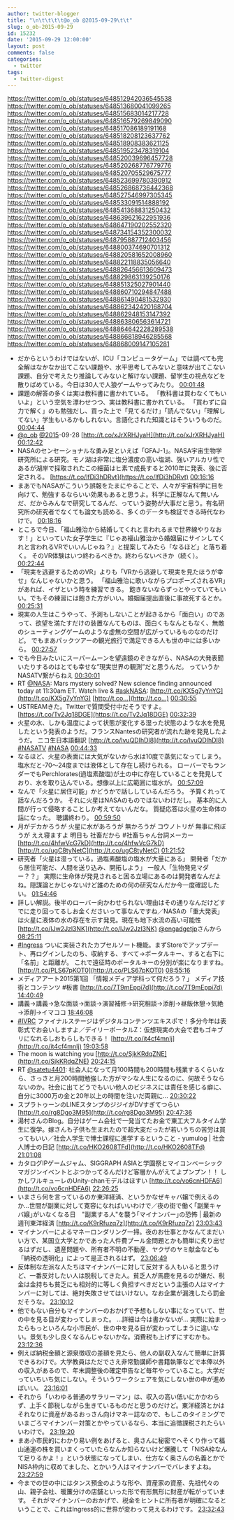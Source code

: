 ```yaml
---
author: twitter-blogger
title: "\n\t\t\t\t@o_ob @2015-09-29\t\t"
slug: o_ob-2015-09-29
id: 15232
date: '2015-09-29 12:00:00'
layout: post
comments: false
categories:
  - twitter
tags:
  - twitter-digest
---
```


https://twitter.com/o_ob/statuses/648512942036545538 https://twitter.com/o_ob/statuses/648513680041099265 https://twitter.com/o_ob/statuses/648515683014217728 https://twitter.com/o_ob/statuses/648516579269849090 https://twitter.com/o_ob/statuses/648517086189191168 https://twitter.com/o_ob/statuses/648518208123637762 https://twitter.com/o_ob/statuses/648518908383621125 https://twitter.com/o_ob/statuses/648519523478319104 https://twitter.com/o_ob/statuses/648520039696457728 https://twitter.com/o_ob/statuses/648520268776779776 https://twitter.com/o_ob/statuses/648520705529675777 https://twitter.com/o_ob/statuses/648523699780390912 https://twitter.com/o_ob/statuses/648526868736442368 https://twitter.com/o_ob/statuses/648527546997305345 https://twitter.com/o_ob/statuses/648533091514888192 https://twitter.com/o_ob/statuses/648541368831250432 https://twitter.com/o_ob/statuses/648639621622951936 https://twitter.com/o_ob/statuses/648647190202552320 https://twitter.com/o_ob/statuses/648734154352300032 https://twitter.com/o_ob/statuses/648795887712403456 https://twitter.com/o_ob/statuses/648800374690701312 https://twitter.com/o_ob/statuses/648820581652008960 https://twitter.com/o_ob/statuses/648822118835056640 https://twitter.com/o_ob/statuses/648826456613609473 https://twitter.com/o_ob/statuses/648829863139250176 https://twitter.com/o_ob/statuses/648851325027901440 https://twitter.com/o_ob/statuses/648860710294847488 https://twitter.com/o_ob/statuses/648861490481532930 https://twitter.com/o_ob/statuses/648862342420168704 https://twitter.com/o_ob/statuses/648862948153147392 https://twitter.com/o_ob/statuses/648863806563614721 https://twitter.com/o_ob/statuses/648864642228289538 https://twitter.com/o_ob/statuses/648866818946285568 https://twitter.com/o_ob/statuses/648868009147105281  

*   だからというわけではないが、ICU「コンピュータゲーム」では調べても完全解はなかなか出てこない課題や、水平思考してみないと意味が出てこない課題、自分で考えたり推論してみないと解けない課題、留学生の視点などを散りばめている。今日は30人で人狼ゲームやってみたり。 [00:01:48](https://twitter.com/o_ob/statuses/648512942036545538)
*   課題の解答の多くは実は教科書に書かれている。 「教科書は買わなくてもいいよ」という空気を漂わせつつ、実は教科書に書かれている。 「買わずに自力で解く」のも勉強だし、買った上で「見てるだけ」「読んでない」「理解してない」学生もいるかもしれない。言語化された知識とはそういうものだ。 [00:04:44](https://twitter.com/o_ob/statuses/648513680041099265)
*   [@o_ob](https://twitter.com/o_ob) [@2015](https://twitter.com/2015)-09-28 [http://t.co/xJrXRHJyaH](http://t.co/xJrXRHJyaH) [00:12:42](https://twitter.com/o_ob/statuses/648515683014217728)
*   NASAのセンセーショナルな勇み足といえば「GFAJ-1」。NASA宇宙生物学研究所による研究。モノ湖は非常に塩分濃度の高い塩湖、強いアルカリ性であるが湖岸で採取されたこの細菌はヒ素で成長すると2010年に発表、後に否定される。 [https://t.co/lfDi3hDRvt](https://t.co/lfDi3hDRvt) [00:16:16](https://twitter.com/o_ob/statuses/648516579269849090)
*   まあでもNASAがこういう誤報をたまにやることで、人々が宇宙科学に目を向けて、勉強するならいい効果もあると思うよ。科学に正解なんて無いんだ、だからみんなで研究してるんだ、っていう姿勢が大事だと思う。有名研究所の研究者でなくても論文も読める、多くのデータも検証できる時代なわけで。 [00:18:16](https://twitter.com/o_ob/statuses/648517086189191168)
*   ところで今日、「福山雅治から結婚してくれと言われるまで世界線やりなおす！」といっていた女子学生に『じゃあ福山雅治から婚姻届にサインしてくれと言われるVRでいいんじゃね？』と提案してみたら「なるほど」と落ち着く。 そのVR体験はいつ終わるべきか。終わらないべきか（続く）。 [00:22:44](https://twitter.com/o_ob/statuses/648518208123637762)
*   「現実を逃避するためのVR」よりも「VRから逃避して現実を見たほうが幸せ」なんじゃないかと思う。 「福山雅治に歌いながらプロポーズされるVR」があれば、イザという時を練習できる。 飽きないならずっとやっていてもいい。でもその練習には飽きた方がいい。婚姻届提出直後に事故死するとか。 [00:25:31](https://twitter.com/o_ob/statuses/648518908383621125)
*   現実の人生はこうやって、予測もしないことが起きるから「面白い」のであって、欲望を満たすだけの装置なんてものは、面白くもなんともなく、無敵のシューティングゲームのような虚無の空間が広がっているものなのだけど。 でもまあパックツアーの観光旅行で満足できる人も世の中には多いから。 [00:27:57](https://twitter.com/o_ob/statuses/648519523478319104)
*   でも今日みたいにスーパームーンを望遠鏡のぞきながら、NASAの大発表聞いたりするのはとても幸せな”現実世界の観測”だと思うんだ。 っていうかNASATV繋がらねえ [00:30:01](https://twitter.com/o_ob/statuses/648520039696457728)
*   RT [@NASA](https://twitter.com/NASA): Mars mystery solved? New science finding announced today at 11:30am ET. Watch live & [#askNASA](https://twitter.com/search?q=%23askNASA&src=hash): [http://t.co/KX5g7yYnYG](http://t.co/KX5g7yYnYG) [http://t.co…](http://t.co…) [00:30:55](https://twitter.com/o_ob/statuses/648520268776779776)
*   USTREAMきた。Twitterで質問受付中だそうですよ。 [https://t.co/Tv2Jq18DGE](https://t.co/Tv2Jq18DGE) [00:32:39](https://twitter.com/o_ob/statuses/648520705529675777)
*   火星の水、しかも温度によって状態が変化する湿った状態のような水を発見したという発表のようだ。フランスNantesの研究者が流れた跡を発見したようだ。 ニコ生日本語翻訳 [http://t.co/lvuQDIhDI8](http://t.co/lvuQDIhDI8) [#NASATV](https://twitter.com/search?q=%23NASATV&src=hash) [#NASA](https://twitter.com/search?q=%23NASA&src=hash) [00:44:33](https://twitter.com/o_ob/statuses/648523699780390912)
*   なるほど、火星の表面には大気がないから水は10度で蒸気になってしまう。 塩水だと-70～24度までは液体として存在し続けられる。 ローバーでもランダーでもPerchlorates(過塩素酸塩)が土の中に存在していることを発見しており、水を取り込んでいる。想像以上に広範囲に塩水が。 [00:57:09](https://twitter.com/o_ob/statuses/648526868736442368)
*   なんで「火星に居住可能」かどうかで話ししているんだろう。 予算くれって話なんだろうか。 それに火星はNASAのものではないわけだし。 基本的に人間が行って侵略することしか考えてないんだな。 質疑応答は火星の生命体の話になった。 聴講終わり。 [00:59:50](https://twitter.com/o_ob/statuses/648527546997305345)
*   月がデカかろうが 火星に水があろうが 無かろうが コウノトリが 無事に飛ぼうが ええ寝ますよ 明日も 社畜だから #社畜ちゃん台詞メーカー [http://t.co/4hfwVcG7kD](http://t.co/4hfwVcG7kD) [http://t.co/ugC8tyNetC](http://t.co/ugC8tyNetC) [01:21:52](https://twitter.com/o_ob/statuses/648533091514888192)
*   研究者「火星は湿っている。過塩素酸塩の塩水が大量にある」 開発者「だから居住可能だ、人間を送り込み、開拓しよう」 一般人「生物発見マダー？？」 実際に生命体が発見されると困る立場にあるのは開発者なんだよね。隠謀論とかじゃないけど誰のための何の研究なんだか今一度確認したい。 [01:54:46](https://twitter.com/o_ob/statuses/648541368831250432)
*   詳しい解説。後半のローバー向かわせられない理由はその通りなんだけどすでに走り回ってるしお金くださいって事なんですね／NASAの「重大発表」は火星に液体の水の存在を示す発見。現在も地下水流の高い可能性 [http://t.co/lJw2Jzl3NK](http://t.co/lJw2Jzl3NK) [@engadgetjp](https://twitter.com/engadgetjp)さんから [08:25:11](https://twitter.com/o_ob/statuses/648639621622951936)
*   [#Ingress](https://twitter.com/search?q=%23Ingress&src=hash) ついに実装されたカプセルソート機能。まずStoreでアップデート、再ログインしたのち、収納する、すべて→ポータルキー、すると右下に「名前」と距離が。 これで遠征時のポータルキーの分別が楽になりますね。 [http://t.co/PLS67pKOT0](http://t.co/PLS67pKOT0) [08:55:16](https://twitter.com/o_ob/statuses/648647190202552320)
*   メディアアート2015第1回 「情報メディア学科って何だろう？」 メディア技術とコンテンツ #板書 [http://t.co/7T9mEppi7d](http://t.co/7T9mEppi7d) [14:40:49](https://twitter.com/o_ob/statuses/648734154352300032)
*   講義→講義→急な面談→面談→演習補修→研究相談→添削→昼飯休憩→気絶→添削→イマココ [18:46:08](https://twitter.com/o_ob/statuses/648795887712403456)
*   [#IVRC](https://twitter.com/search?q=%23IVRC&src=hash) ファイナルステージはデジタルコンテンツエキスポで！多分今年は表彰式でお会いしますよ／デイリーポータルZ：仮想現実の大会で君もゴキブリになれるしおもらしもできる！ [http://t.co/it4cf4mnIj](http://t.co/it4cf4mnIj) [19:03:58](https://twitter.com/o_ob/statuses/648800374690701312)
*   The moon is watching you [http://t.co/SjkKRdqZNE](http://t.co/SjkKRdqZNE) [20:24:15](https://twitter.com/o_ob/statuses/648820581652008960)
*   RT [@satetu4401](https://twitter.com/satetu4401): 社会人になって月100時間も200時間も残業するくらいなら、さっさと月200時間勉強した方がマシな人生になるのに、何故そうならないのか。社会に出てどうでもいい他人のビジネスには責任を感じる癖に、自分に3000万の金と20年以上の時間を注いだ両親に… [20:30:22](https://twitter.com/o_ob/statuses/648822118835056640)
*   スプラトゥーンのLINEスタンプのジジイがDVすぎてつらい [http://t.co/rg8Dgo3M95](http://t.co/rg8Dgo3M95) [20:47:36](https://twitter.com/o_ob/statuses/648826456613609473)
*   湯村さんのBlog。自分はゲーム会社で一発当てたお金で東工大フルタイム学生に復学。嫁さんも子供も生まれたので超大変だったが若いうちの苦労は買ってもいい／社会人学生で博士課程に進学するということ - yumulog | 社会人博士の日記 [http://t.co/HKO2608TFd](http://t.co/HKO2608TFd) [21:01:08](https://twitter.com/o_ob/statuses/648829863139250176)
*   カタログIPゲームジャム、SIGGRAPH ASIAと学園祭とマイコンベーシックマガジンイベントとぶつかってるんだけど客層かんがえてよプンプン！！ しかしワルキューレのUnity-chanモデルはほすい [http://t.co/vo6cnHDFA6](http://t.co/vo6cnHDFA6) [22:26:25](https://twitter.com/o_ob/statuses/648851325027901440)
*   いまさら何を言っているのか東洋経済、というかなぜキャバ嬢で例えるのか…世間が副業に対して寛容になればいいわけで／夜の街で働く｢副業キャバ嬢｣がいなくなる日　"副業する人"を襲う｢マイナンバー｣の恐怖 | 最新の週刊東洋経済 [http://t.co/K9rRfuzq7z](http://t.co/K9rRfuzq7z) [23:03:43](https://twitter.com/o_ob/statuses/648860710294847488)
*   マイナンバーによるマネーロンダリング一掃。夜のお仕事とかなんてまだいい方で、某国立大学とかであった人件費プール金問題とかも簡単に炙り出せるはずだし、遺産問題や、所有者不明の不動産、ヤクザのヤミ献金なども「納税の透明化」によって是正されるはず。 [23:06:49](https://twitter.com/o_ob/statuses/648861490481532930)
*   反体制な左派な人たちはマイナンバーに対して反対する人もいると思うけど、一番反対したい人は脱税してきた人。貧乏人が馬鹿を見るのが嫌だ、税金は金持ちも貧乏にも相対的に等しく負担すべきだという主張の人はマイナンバーに対しては、絶対失敗させてはいけない。なお企業が漏洩したら罰金だそうな。 [23:10:12](https://twitter.com/o_ob/statuses/648862342420168704)
*   他でもない自分もマイナンバーのおかげで予想もしない事になっていて、世の中を見る目が変わってしまった。 …詳細は今は書かないが… 実際に始まったらもっといろんな小市民が、世の中を見る目が変わってしまうに違いない。景気も少し良くなるんじゃないかな。消費税も上げずにすむかも。 [23:12:36](https://twitter.com/o_ob/statuses/648862948153147392)
*   例えば納税金額と源泉徴収の差額を見たら、他人の副収入なんて簡単に計算できるわけで。大学教員はただでさえ非常勤講師や書籍執筆などで本俸以外の収入があるので、年末調整後の確定申告など毎年やっていること。大学だっていちいち気にしない。そういうワークシェアを気にしない世の中が進めばいい。 [23:16:01](https://twitter.com/o_ob/statuses/648863806563614721)
*   それから「いわゆる普通のサラリーマン」は、収入の高い低いにかかわらず、上手く節税しながら生きているものだと思うのだけど。東洋経済とかはそれなりに資産があるおっさん向けマネー誌なので、もしこのタイミングでいまごろマイナンバー対策とかやっているなら、本当に追徴課税されたらいいわけで。 [23:19:20](https://twitter.com/o_ob/statuses/648864642228289538)
*   まあ小市民的にわかり易い例をあげると、奥さんに秘密でへそくり作って福山通運の株を買いまくっていたらなんか知らないけど爆騰して「NISA枠なんて足りるかよ！」という状態になってしまい、仕方なく奥さんの名義とかでNISA枠内に収めてました、とかいう人はマイナンバーでバレますよね。 [23:27:59](https://twitter.com/o_ob/statuses/648866818946285568)
*   今までの世の中にはタンス預金のような形や、資産家の資産、先祖代々の山、親子会社、暖簾分けの店舗といった形で有形無形に財産が転がっています。 それがマイナンバーのおかげで、税金をヒントに所有者が明確になるということで、これはIngress的に世界が変わって見えるわけです。 [23:32:43](https://twitter.com/o_ob/statuses/648868009147105281)
